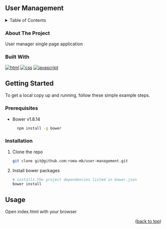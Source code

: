 ## User Management

<!-- TABLE OF CONTENTS -->
<details>
  <summary>Table of Contents</summary>
  <ol>
    <li>
      <a href="#about-the-project">About The Project</a>
      <ul>
        <li><a href="#built-with">Built With</a></li>
      </ul>
    </li>
    <li>
      <a href="#getting-started">Getting Started</a>
      <ul>
        <li><a href="#prerequisites">Prerequisites</a></li>
        <li><a href="#installation">Installation</a></li>
      </ul>
    </li>
    <li><a href="#usage">Usage</a></li>
  </ol>
</details>

<!-- ABOUT THE PROJECT -->
### About The Project

User manager single page application

### Built With

[![html][html.org]][html-url]
[![css][css.org]][css-url]
[![javascript][javascript.org]][javascript-url]

[//]: # (<p align="right">&#40;<a href="#readme-top">back to top</a>&#41;</p>)

<!-- GETTING STARTED -->
## Getting Started

To get a local copy up and running, follow these simple example steps.

### Prerequisites

* Bower v1.8.14
  ```sh
    npm install -g bower
  ```

### Installation

1. Clone the repo
   ```sh
   git clone git@github.com:roma-mb/user-management.git
   ```
2. Install bower packages
   ```sh
   # installs the project dependencies listed in bower.json
   bower install
   ```

<!-- USAGE EXAMPLES -->
## Usage

Open index.html with your browser

<p align="right">(<a href="#about-the-project">back to top</a>)</p>

<!-- MARKDOWN LINKS & IMAGES -->
<!-- https://www.markdownguide.org/basic-syntax/#reference-style-links -->
[nodejs.org]: https://img.shields.io/badge/HTML5-E34F26?style=for-the-badge&logo=html5&logoColor=white
[node-url]: https://developer.mozilla.org/pt-BR/docs/Web/JavaScript
[html.org]: https://img.shields.io/badge/HTML5-E34F26?style=for-the-badge&logo=html5&logoColor=white
[html-url]: https://developer.mozilla.org/pt-BR/docs/Web/HTML
[css.org]: https://img.shields.io/badge/CSS3-1572B6?style=for-the-badge&logo=css3&logoColor=white
[css-url]: https://developer.mozilla.org/pt-BR/docs/Web/CSS
[html.org]: https://img.shields.io/badge/HTML5-E34F26?style=for-the-badge&logo=html5&logoColor=white
[html-url]: https://developer.mozilla.org/pt-BR/docs/Web/HTML
[javascript.org]: https://img.shields.io/badge/JavaScript-F7DF1E?style=for-the-badge&logo=javascript&logoColor=black
[javascript-url]: https://developer.mozilla.org/pt-BR/docs/Web/JavaScript 